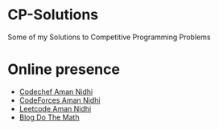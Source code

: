 # CP-Solutions
Some of my Solutions to Competitive Programming Problems

# Online presence

  - [Codechef Aman Nidhi](https://www.codechef.com/users/paperba1l) 
  - [CodeForces  Aman Nidhi](https://codeforces.com/profile/paperb1l) 
  - [Leetcode  Aman Nidhi](https://leetcode.com/paperb1l/) 
  - [Blog Do The Math](https://medium.com/do-the-math/)
